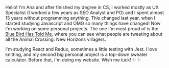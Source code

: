 Hello! I'm Ana and after finished my degree in CS, I worked mostly as UX Specialist (I worked a few years as SEO Analyst and PO) and I spent almost 15 years without programming anything. This changed last year, when I started studying Javascript and OMG so many things have changed! Now I'm working on some personal projects. The one I'm most proud of is the <a href="https://www.bluebirdhastoldme.com/" >Blue Bird Has Told Me</a>, where you can see what people are tweeting about all the Animal Crossing: New Horizons villagers. 

I'm studying React and Redux, sometimes a little testing with Jest. I love knitting, and my second big personal project is a top-down sweater calculator. Before that, I'm doing my website. Wish me luck! ✨ ✨ 
